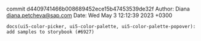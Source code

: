 commit d4409741466b008689452ece15b47453539de32f
Author: Diana <diana.petcheva@sap.com>
Date:   Wed May 3 12:12:39 2023 +0300

    docs(ui5-color-picker, ui5-color-palette, ui5-color-palette-popover): add samples to storybook (#6927)
